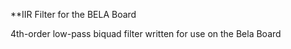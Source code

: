 **IIR Filter for the BELA Board

4th-order low-pass biquad filter written for use on the Bela Board
